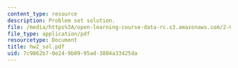 ```yaml
---
content_type: resource
description: Problem set solution.
file: /media/https%3A/open-learning-course-data-rc.s3.amazonaws.com/2-002-mechanics-and-materials-ii-spring-2004/7c9862b70e249b0995ad3804a33425da_hw2_sol.pdf
file_type: application/pdf
resourcetype: Document
title: hw2_sol.pdf
uid: 7c9862b7-0e24-9b09-95ad-3804a33425da
---
```

